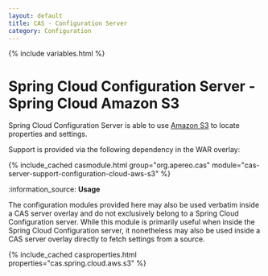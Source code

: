 ```yaml
---
layout: default
title: CAS - Configuration Server
category: Configuration
---
```


{% include variables.html %}

# Spring Cloud Configuration Server - Spring Cloud Amazon S3

Spring Cloud Configuration Server is able to use [Amazon S3](https://aws.amazon.com/s3/) to locate properties and settings.

Support is provided via the following dependency in the WAR overlay:

{% include_cached casmodule.html group="org.apereo.cas" module="cas-server-support-configuration-cloud-aws-s3" %}

<div class="alert alert-info mt-3">:information_source: <strong>Usage</strong><p>The configuration modules provided here may also be used verbatim inside a CAS server overlay and do not exclusively belong to a Spring Cloud Configuration server. While this module is primarily useful when inside the Spring Cloud Configuration server, it nonetheless may also be used inside a CAS server overlay directly to fetch settings from a source.</p></div>

{% include_cached casproperties.html properties="cas.spring.cloud.aws.s3" %}
